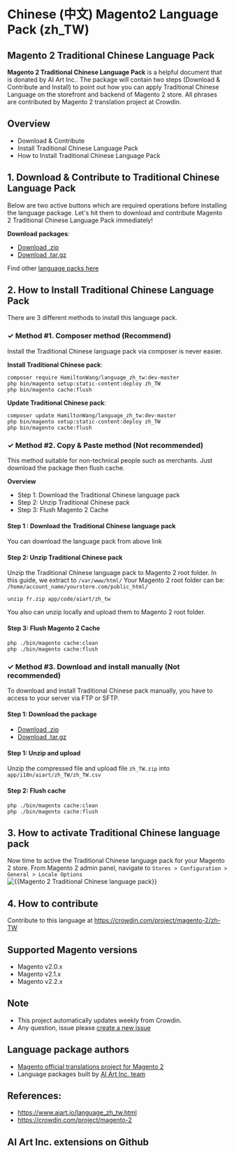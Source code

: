 # Chinese (中文) Magento2 Language Pack (zh_TW)
## Magento 2 Traditional Chinese Language Pack

**Magento 2 Traditional Chinese Language Pack** is a helpful document that is donated by AI Art Inc.. The package will contain two steps (Download & Contribute and Install) to point out how you can apply Traditional Chinese Language on the storefront and backend of Magento 2 store. All phrases are contributed by Magento 2 translation project at Crowdin.



## Overview

- Download & Contribute
- Install Traditional Chinese Language Pack
- How to Install Traditional Chinese Language Pack

## 1. Download & Contribute to Traditional Chinese Language Pack

Below are two active buttons which are required operations before installing the language package. Let's hit them to download and contribute Magento 2 Traditional Chinese Language Pack immediately!

**Download packages**:

- [Download .zip](https://github.com/HamiltonWang/language_zh_tw/archive/master.zip)
- [Download .tar.gz](https://github.com/HamiltonWang/language_zh_tw/tarball/master)


Find other [language packs here](https://www.mageplaza.com/kb/magento-2-language-pack/)

## 2. How to Install Traditional Chinese Language Pack

There are 3 different methods to install this language pack.

### ✓ Method #1. Composer method (Recommend)
Install the Traditional Chinese language pack via composer is never easier.

**Install Traditional Chinese pack**:

```
composer require HamiltonWang/language_zh_tw:dev-master
php bin/magento setup:static-content:deploy zh_TW
php bin/magento cache:flush

```


**Update  Traditional Chinese pack**:

```
composer update HamiltonWang/language_zh_tw:dev-master
php bin/magento setup:static-content:deploy zh_TW
php bin/magento cache:flush

```


### ✓ Method #2. Copy & Paste method (Not recommended)

This method suitable for non-technical people such as merchants. Just download the package then flush cache.

**Overview**

- Step 1: Download the Traditional Chinese language pack
- Step 2: Unzip Traditional Chinese pack
- Step 3: Flush Magento 2 Cache

#### Step 1 : Download the Traditional Chinese language pack

You can download the language pack from above link

#### Step 2: Unzip Traditional Chinese pack

Unzip the Traditional Chinese language pack to Magento 2 root folder. In this guide, we extract to `/var/www/html/`
Your Magento 2 root folder can be: `/home/account_name/yourstore.com/public_html/`

```
unzip fr.zip app/code/aiart/zh_tw
```

You also can unzip locally and upload them to Magento 2 root folder.

#### Step 3: Flush Magento 2 Cache

```
php ./bin/magento cache:clean
php ./bin/magento cache:flush
```

### ✓ Method #3. Download and install manually (Not recommended)

To download and install Traditional Chinese pack manually, you have to access to your server via FTP or SFTP.

#### Step 1: Download the package

- [Download .zip](https://github.com/HamiltonWang/language_zh_tw/archive/master.zip)
- [Download .tar.gz](https://github.com/HamiltonWang/language_zh_tw/tarball/master)

#### Step 1: Unzip and upload

Unzip the compressed file and upload file `zh_TW.zip` into `app/i18n/aiart/zh_TW/zh_TW.csv`

#### Step 2: Flush cache

```
php ./bin/magento cache:clean
php ./bin/magento cache:flush
```

## 3. How to activate Traditional Chinese language pack

Now time to active the Traditional Chinese language pack for your Magento 2 store. From Magento 2 admin panel, navigate to `Stores > Configuration > General > Locale Options`
![{{Magento 2 Traditional Chinese language pack}}](https://cdn.mageplaza.com/media/general/aPSUA0l.png)


## 4. How to contribute
<!-- ![process](http://progressed.io/bar/10) -->

Contribute to this language at https://crowdin.com/project/magento-2/zh-TW

## Supported Magento versions

- Magento v2.0.x
- Magento v2.1.x
- Magento v2.2.x



## Note

- This project automatically updates weekly from Crowdin.
- Any question, issue please [create a new issue](https://github.com/HamiltonWang/language_zh_tw/issues/new)

## Language package authors

- [Magento official translations project for Magento 2](https://crowdin.com/project/magento-2)
- Language packages built by [AI Art Inc. team](https://www.aiart.io/)


## References:

- https://www.aiart.io/language_zh_tw.html
- https://crowdin.com/project/magento-2




## AI Art Inc. extensions on Github

